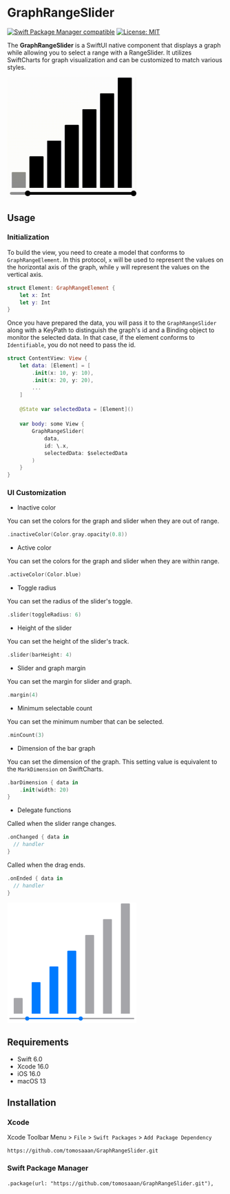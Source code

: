 # GraphRangeSlider

[![Swift Package Manager compatible](https://img.shields.io/badge/Swift%20Package%20Manager-compatible-brightgreen.svg)](https://github.com/apple/swift-package-manager)
[![License: MIT](https://img.shields.io/badge/License-MIT-yellow.svg)](https://opensource.org/licenses/MIT)

The **GraphRangeSlider** is a SwiftUI native component that displays a graph while allowing you to select a range with a RangeSlider. It utilizes SwiftCharts for graph visualization and can be customized to match various styles.

<img src='docs/main.gif' width=300 />


## Usage

### Initialization

To build the view, you need to create a model that conforms to `GraphRangeElement`. In this protocol, `x` will be used to represent the values on the horizontal axis of the graph, while `y` will represent the values on the vertical axis.

```swift
struct Element: GraphRangeElement {
    let x: Int
    let y: Int
}
```

Once you have prepared the data, you will pass it to the `GraphRangeSlider` along with a KeyPath to distinguish the graph's id and a Binding object to monitor the selected data. In that case, if the element conforms to `Identifiable`, you do not need to pass the id.


```swift
struct ContentView: View {
    let data: [Element] = [
        .init(x: 10, y: 10),
        .init(x: 20, y: 20),
        ...
    ]

    @State var selectedData = [Element]()

    var body: some View {
        GraphRangeSlider(
            data,
            id: \.x,
            selectedData: $selectedData
        )
    }
}
```


### UI Customization
- Inactive color

You can set the colors for the graph and slider when they are out of range.
```swift
.inactiveColor(Color.gray.opacity(0.8))
```

- Active color

You can set the colors for the graph and slider when they are within range.
```swift
.activeColor(Color.blue)
```

- Toggle radius

You can set the radius of the slider's toggle.
```swift
.slider(toggleRadius: 6)
```

- Height of the slider

You can set the height of the slider's track.
```swift
.slider(barHeight: 4)
```

- Slider and graph margin

You can set the margin for slider and graph.
```swift
.margin(4)
```

- Minimum selectable count

You can set the minimum number that can be selected.
```swift
.minCount(3)
```

- Dimension of the bar graph

You can set the dimension of the graph.
This setting value is equivalent to the `MarkDimension` on SwiftCharts.
```swift
.barDimension { data in
    .init(width: 20)
}
```

- Delegate functions

Called when the slider range changes.
```swift
.onChanged { data in
  // handler
}
```
Called when the drag ends.
```swift
.onEnded { data in
  // handler
}
```

<img src='docs/graph.png' width=300 />

## Requirements
- Swift 6.0
- Xcode 16.0
- iOS 16.0
- macOS 13

## Installation

### Xcode
Xcode Toolbar Menu > `File` > `Swift Packages` > `Add Package Dependency`
```
https://github.com/tomosaaan/GraphRangeSlider.git
```

### Swift Package Manager
```
.package(url: "https://github.com/tomosaaan/GraphRangeSlider.git"),

```
